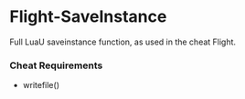 # Flight-SaveInstance
Full LuaU saveinstance function, as used in the cheat Flight.

### Cheat Requirements ###
* writefile()
